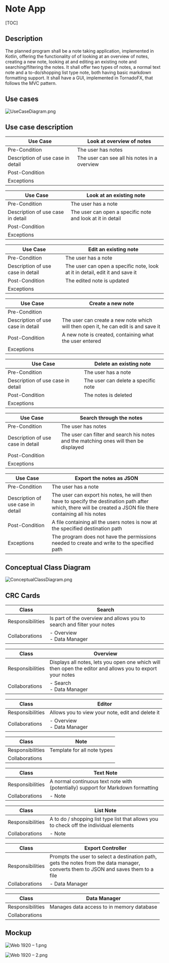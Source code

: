 # Note App

[TOC]

## Description

The planned program shall be a note taking application, implemented in Kotlin, offering the functionality of of looking at an overview of notes, creating a new note, looking at and editing an existing note and searching/filtering the notes. It shall offer two types of notes, a normal text note and a to-do/shopping list type note, both having basic markdown formatting support. It shall have a GUI, implemented in TornadoFX, that follows the MVC pattern.

## Use cases

![UseCaseDiagram.png](./images/UseCaseDiagram.png)

## Use case description

| Use Case                          | Look at overview of notes                    |
| --------------------------------- | -------------------------------------------- |
| Pre-Condition                     | The user has notes                           |
| Description of use case in detail | The user can see all his notes in a overview |
| Post-Condition                    |                                              |
| Exceptions                        |                                              |

| Use Case                          | Look at an existing note                                   |
| --------------------------------- | ---------------------------------------------------------- |
| Pre-Condition                     | The user has a note                                        |
| Description of use case in detail | The user can open a specific note and look at it in detail |
| Post-Condition                    |                                                            |
| Exceptions                        |                                                            |

| Use Case                          | Edit an existing note                                        |
| --------------------------------- | ------------------------------------------------------------ |
| Pre-Condition                     | The user has a note                                          |
| Description of use case in detail | The user can open a specific note, look at it in detail, edit it and save it |
| Post-Condition                    | The edited note is updated                                   |
| Exceptions                        |                                                              |

| Use Case                          | Create a new note                                            |
| --------------------------------- | ------------------------------------------------------------ |
| Pre-Condition                     |                                                              |
| Description of use case in detail | The user can create a new note which will then open it, he can edit is and save it |
| Post-Condition                    | A new note is created, containing what the user entered      |
| Exceptions                        |                                                              |

| Use Case                          | Delete an existing note             |
| --------------------------------- | ----------------------------------- |
| Pre-Condition                     | The user has a note                 |
| Description of use case in detail | The user can delete a specific note |
| Post-Condition                    | The notes is deleted                |
| Exceptions                        |                                     |

| Use Case                          | Search through the notes                                     |
| --------------------------------- | ------------------------------------------------------------ |
| Pre-Condition                     | The user has notes                                           |
| Description of use case in detail | The user can filter and search his notes and the matching ones will then be displayed |
| Post-Condition                    |                                                              |
| Exceptions                        |                                                              |

| Use Case                          | Export the notes as JSON                                     |
| --------------------------------- | ------------------------------------------------------------ |
| Pre-Condition                     | The user has a note                                          |
| Description of use case in detail | The user can export his notes, he will then have to specify the destination path after which, there will be created a JSON file there containing all his notes |
| Post-Condition                    | A file containing all the users notes is now at the specified destination path |
| Exceptions                        | The program does not have the permissions needed to create and write to the specified path |

## Conceptual Class Diagram

![ConceptualClassDiagram.png](./images/ConceptualClassDiagram.png)

## CRC Cards

| Class            | Search                                                       |
| ---------------- | ------------------------------------------------------------ |
| Responsibilities | Is part of the overview and allows you to search and filter your notes |
| Collaborations   | - Overview<br />- Data Manager                               |

| Class            | Overview                                                     |
| ---------------- | ------------------------------------------------------------ |
| Responsibilities | Displays all notes, lets you open one which will then open the editor and allows you to export your notes |
| Collaborations   | - Search<br />- Data Manager                                 |

| Class            | Editor                                           |
| ---------------- | ------------------------------------------------ |
| Responsibilities | Allows you to view your note, edit and delete it |
| Collaborations   | - Overview<br />- Data Manager                   |

| Class            | Note                        |
| ---------------- | --------------------------- |
| Responsibilities | Template for all note types |
| Collaborations   |                             |

| Class            | Text Note                                                    |
| ---------------- | ------------------------------------------------------------ |
| Responsibilities | A normal continuous text note with (potentially) support for Markdown formatting |
| Collaborations   | - Note                                                       |

| Class            | List Note                                                    |
| ---------------- | ------------------------------------------------------------ |
| Responsibilities | A to do / shopping list type list that allows you to check off the individual elements |
| Collaborations   | - Note                                                       |

| Class            | Export Controller                                            |
| ---------------- | ------------------------------------------------------------ |
| Responsibilities | Prompts the user to select a destination path, gets the notes from the data manager, converts them to JSON and saves them to a file |
| Collaborations   | - Data Manager                                               |

| Class            | Data Manager                              |
| ---------------- | ----------------------------------------- |
| Responsibilities | Manages data access to in memory database |
| Collaborations   |                                           |


## Mockup
![Web 1920 – 1.png](./images/OverviewMockup.png)

![Web 1920 – 2.png](./images/ViewerMockup.png )